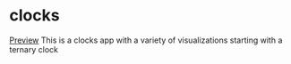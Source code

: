 # clocks
[Preview](https://github.com/interstellarYachtClub/clocks/blob/main/Screen%20Shot%202022-08-01%20at%209.29.35%20PM.png)
This is a clocks app with a variety of visualizations starting with a ternary clock
